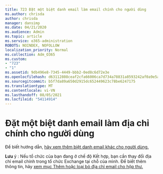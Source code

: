 ```yaml
---
title: 723 Đặt một biệt danh email làm email chính cho người dùng
ms.author: chrisda
author: chrisda
manager: dansimp
ms.date: 04/21/2020
ms.audience: Admin
ms.topic: article
ms.service: o365-administration
ROBOTS: NOINDEX, NOFOLLOW
localization_priority: Normal
ms.collection: Adm_O365
ms.custom:
- "723"
- "1"
ms.assetid: 9db496e8-7345-4449-bbb2-0ed8c6d72e3e
ms.openlocfilehash: d63112808ceaf2cfa66006ca7d734a78831a8593242af0a9e5ad86787e67cf1a
ms.sourcegitcommit: b5f7da89a650d2915dc652449623c78be6247175
ms.translationtype: MT
ms.contentlocale: vi-VN
ms.lasthandoff: 08/05/2021
ms.locfileid: "54114914"
---
```

# <a name="make-an-email-alias-the-primary-address-for-a-user"></a>Đặt một biệt danh email làm địa chỉ chính cho người dùng

Để biết hướng dẫn, [hãy xem thêm biệt danh email khác cho người dùng.](https://docs.microsoft.com/microsoft-365/admin/email/add-another-email-alias-for-a-user)

**Lưu** ý : Nếu tổ chức của bạn đang ở chế độ Kết hợp, bạn cần thay đổi địa chỉ email chính trong tổ chức Exchange tại chỗ của mình. Để biết thêm thông tin, hãy [xem mục Thêm hoặc loại bỏ địa chỉ email cho hộp thư.](https://technet.microsoft.com/library/bb123794.aspx)
